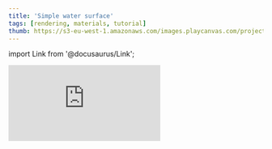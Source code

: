 ```yaml
---
title: 'Simple water surface'
tags: [rendering, materials, tutorial]
thumb: https://s3-eu-west-1.amazonaws.com/images.playcanvas.com/projects/12/438476/6F2C27-image-75.jpg
---
```


import Link from '@docusaurus/Link';

<div className="iframe-container">
    <iframe loading="lazy" src="https://playcanv.as/p/NeYgvM9z/" title="Simple water surface" webkitallowfullscreen="true" mozallowfullscreen="true" allow="autoplay" allowfullscreen="true" allowvr="" scrolling="no" frameborder="0" />
</div>

<Link to='https://playcanvas.com/project/438476/'>Open Project ↗</Link>
